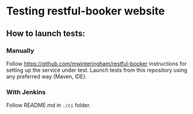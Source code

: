 # Testing restful-booker website

## How to launch tests:
### Manually
Follow https://github.com/mwinteringham/restful-booker instructions for setting up the service under test.
Launch tests from this repository using any preferred way (Maven, IDE).
### With Jenkins
Follow README.md in `./ci` folder. 
